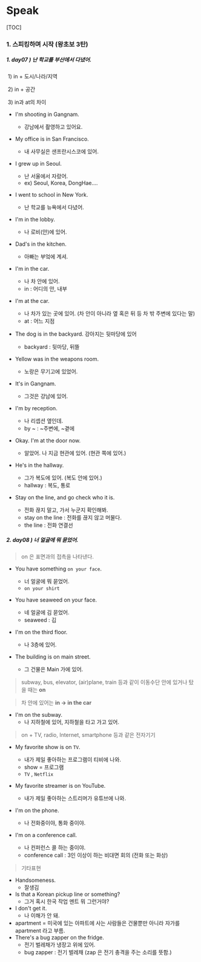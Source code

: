 # Speak



[TOC]



### 1. 스피킹하며 시작 (왕초보 3탄)

##### 1. day07 ) 난 학교를 부산에서 다녔어.

​	1) in + 도시/나라/지역

​	2) in + 공간

​	3) in과 at의 차이

- I'm shooting in Gangnam. 
  - 강남에서 촬영하고 있어요.
- My office is in San Francisco. 
  - 내 사무실은 샌프란시스코에 있어.
- I grew up in Seoul. 
  - 난 서울에서 자랐어. 
  - ex) Seoul, Korea, DongHae....
- I went to school in New York. 
  - 난 학교를 뉴욕에서 다녔어.
- I'm in the lobby. 
  - 나 로비(안)에 있어.
- Dad's in the kitchen. 
  - 아빠는 부엌에 계셔.
- I'm in the car.
  - 나 차 안에 있어.
  - in : 어디의 안, 내부
- I'm at the car.
  - 나 차가 있는 곳에 있어. (차 안이 아니라 옆 혹은 뒤 등 차 밖 주변에 있다는 말)
  - at : 어느 지점

- The dog is in the backyard.  강아지는 뒷마당에 있어
  - backyard : 뒷마당, 뒤뜰

- Yellow was in the weapons room.
  - 노랑은 무기고에 있었어.
- It's in Gangnam.
  - 그것은 강남에 있어.

- I'm by reception.
  - 나 리셉션 옆인데.
  - by ~ : ~주변에, ~곁에
- Okay. I'm at the door now.
  - 알았어. 나 지금 현관에 있어. (현관 쪽에 있어.)
- He's in the hallway.
  - 그가 복도에 있어. (복도 안에 있어.)
  - hallway : 복도, 통로
- Stay on the line, and go check who it is.
  - 전화 끊지 말고, 가서 누군지 확인해봐.
  - stay on the line : 전화를 끊지 않고 머물다.
  - the line : 전화 연결선





##### 2. day08 ) 너 얼굴에 뭐 묻었어.

> on 은 표면과의 접촉을 나타낸다.

- You have something `on your face`.

  - 너 얼굴에 뭐 묻었어.
  - `on your shirt`

- You have seaweed on your face.

  - 네 얼굴에 김 묻었어.
  - seaweed : 김

- I'm on the third floor.

  - 나 3층에 있어.

- The building is on main street.

  - 그 건물은 Main 가에 있어.

  

> subway, bus, elevator, (air)plane, train 등과 같이 이동수단 안에 있거나 탔을 때는 **on**

> 차 안에 있어는 **in  → in the car**

- I'm on the subway.
  - 나 지하철에 있어, 지하철을 타고 가고 있어.



> on + TV, radio, Internet, smartphone 등과 같은 전자기기

- My favorite show is on `TV`.
  - 내가 제일 좋아하는 프로그램이 티비에 나와.
  - show = 프로그램
  - `TV` , `Netflix`    
- My favorite streamer is on YouTube.
  - 내가 제일 좋아하는 스트리머가 유튜브에 나와.

- I'm on the phone.
  - 나 전화중이야, 통화 중이야.
- I'm on a conference call.
  - 나 컨퍼런스 콜 하는 중이야.
  - conference call : 3인 이상이 하는 비대면 회의 (전화 또는 화상)



>기타표현

- Handsomeness. 
  - 잘생김
- Is that a Korean pickup line or something?
  - 그거 혹시 한국 작업 멘트 뭐 그런거야?
- I don't get it.
  - 나 이해가 안 돼.
- apartment = 미국에 있는 아파트에 사는 사람들은 건물뿐만 아니라 자가를 apartment 라고 부름.
- There's a bug zapper on the fridge.
  - 전기 벌레채가 냉장고 위에 있어.
  - bug zapper : 전기 벌레채 (zap 은 전기 충격을 주는 소리를 뜻함.)